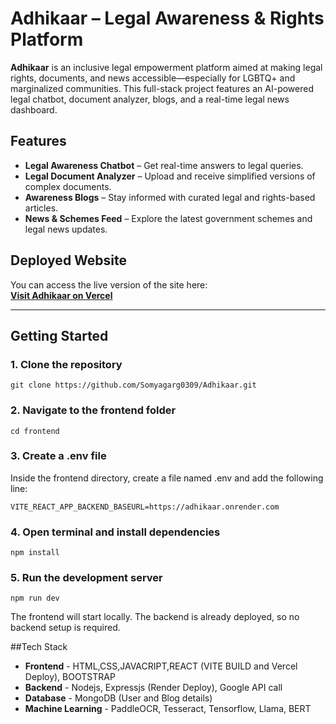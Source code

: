 # Adhikaar – Legal Awareness & Rights Platform

**Adhikaar** is an inclusive legal empowerment platform aimed at making legal rights, documents, and news accessible—especially for LGBTQ+ and marginalized communities. This full-stack project features an AI-powered legal chatbot, document analyzer, blogs, and a real-time legal news dashboard.

## Features

- **Legal Awareness Chatbot** – Get real-time answers to legal queries.
- **Legal Document Analyzer** – Upload and receive simplified versions of complex documents.
- **Awareness Blogs** – Stay informed with curated legal and rights-based articles.
- **News & Schemes Feed** – Explore the latest government schemes and legal news updates.

## Deployed Website

You can access the live version of the site here:  
**[Visit Adhikaar on Vercel](https://adhikaar-nine.vercel.app/)**  

---

## Getting Started

### 1. Clone the repository

```
git clone https://github.com/Somyagarg0309/Adhikaar.git
```
### 2. Navigate to the frontend folder
```
cd frontend
```
### 3. Create a .env file
Inside the frontend directory, create a file named .env and add the following line:

```
VITE_REACT_APP_BACKEND_BASEURL=https://adhikaar.onrender.com
```
### 4. Open terminal and install dependencies
```
npm install
```
### 5. Run the development server
```
npm run dev
```
The frontend will start locally. The backend is already deployed, so no backend setup is required.

##Tech Stack

- **Frontend** - HTML,CSS,JAVACRIPT,REACT (VITE BUILD and Vercel Deploy), BOOTSTRAP
- **Backend** - Nodejs, Expressjs (Render Deploy), Google API call
- **Database** - MongoDB (User and Blog details)
- **Machine Learning** - PaddleOCR, Tesseract, Tensorflow, Llama, BERT

